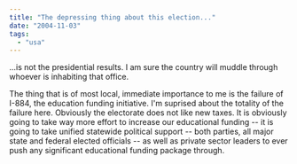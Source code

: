 ```yaml
---
title: "The depressing thing about this election..."
date: "2004-11-03"
tags: 
  - "usa"
---
```


...is not the presidential results. I am sure the country will muddle through whoever is inhabiting that office.

The thing that is of most local, immediate importance to me is the failure of I-884, the education funding initiative. I'm suprised about the totality of the failure here. Obviously the electorate does not like new taxes. It is obviously going to take way more effort to increase our educational funding -- it is going to take unified statewide political support -- both parties, all major state and federal elected officials -- as well as private sector leaders to ever push any significant educational funding package through.
